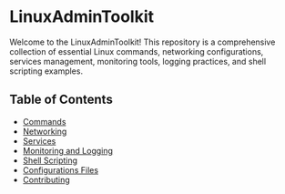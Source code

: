 # LinuxAdminToolkit

Welcome to the LinuxAdminToolkit! This repository is a comprehensive collection of essential Linux commands, networking configurations, services management, monitoring tools, logging practices, and shell scripting examples.

## Table of Contents

- [Commands](https://github.com/JenilGajjar20/LinuxAdminToolkit/tree/master/commands)
- [Networking]()
- [Services]()
- [Monitoring and Logging]()
- [Shell Scripting]()
- [Configurations Files]()
- [Contributing]()
